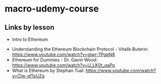 # macro-udemy-course

## Links by lesson
+ Intro to Ethereum
- Understanding the Ethereum Blockchain Protocol - Vitalik Buterin: https://www.youtube.com/watch?v=gjwr-7PgpN8 
- Ethereum for Dummies - Dr. Gavin Wood: https://www.youtube.com/watch?v=U_LK0t_qaPo
- What is Ethereum by Stephan Tual: https://www.youtube.com/watch?v=Clw-qf1sUZg